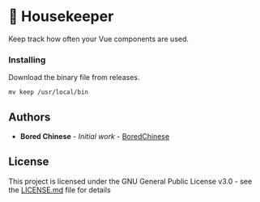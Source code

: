 # 🧹 Housekeeper
Keep track how often your Vue components are used.

### Installing

Download the binary file from releases.

`mv keep /usr/local/bin`

## Authors

* **Bored Chinese** - *Initial work* - [BoredChinese](https://github.com/boredchinese)

## License

This project is licensed under the GNU General Public License v3.0 - see the [LICENSE.md](LICENSE.md) file for details
